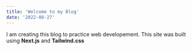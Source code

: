 ```yaml
---
title: 'Welcome to my Blog'
date: '2022-08-27'
---
```


I am creating this blog to practice web developement. This site was built using **Next.js** and **Tailwind.css**
